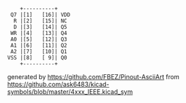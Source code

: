 

	    +----------+
	 Q7 |[1]   [16]| VDD
	  R |[2]   [15]| NC
	  D |[3]   [14]| Q5
	 WR |[4]   [13]| Q4
	 A0 |[5]   [12]| Q3
	 A1 |[6]   [11]| Q2
	 A2 |[7]   [10]| Q1
	VSS |[8]   [ 9]| Q0
	    +----------+


generated by https://github.com/FBEZ/Pinout-AsciiArt from https://github.com/ask6483/kicad-symbols/blob/master/4xxx_IEEE.kicad_sym